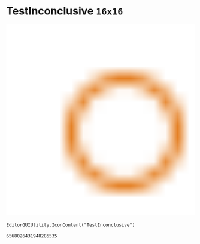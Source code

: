 # TestInconclusive `16x16`
<img src="/img/TestInconclusive.png" width=512 height=512>

``` CSharp
EditorGUIUtility.IconContent("TestInconclusive")
```
```
6568026431948285535
```
